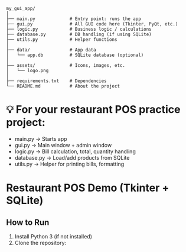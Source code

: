 ```
my_gui_app/
│
├── main.py             # Entry point: runs the app
├── gui.py              # All GUI code here (Tkinter, PyQt, etc.)
├── logic.py            # Business logic / calculations
├── database.py         # DB handling (if using SQLite)
├── utils.py            # Helper functions
│
├── data/               # App data
│   └── app.db          # SQLite database (optional)
│
├── assets/             # Icons, images, etc.
│   └── logo.png
│
├── requirements.txt    # Dependencies
└── README.md           # About the project

```

# 💡 For your restaurant POS practice project:

* main.py → Starts app
* gui.py → Main window + admin window
* logic.py → Bill calculation, total, quantity handling
* database.py → Load/add products from SQLite
* utils.py → Helper for printing bills, formatting


# Restaurant POS Demo (Tkinter + SQLite)

## How to Run
1. Install Python 3 (if not installed)
2. Clone the repository:
